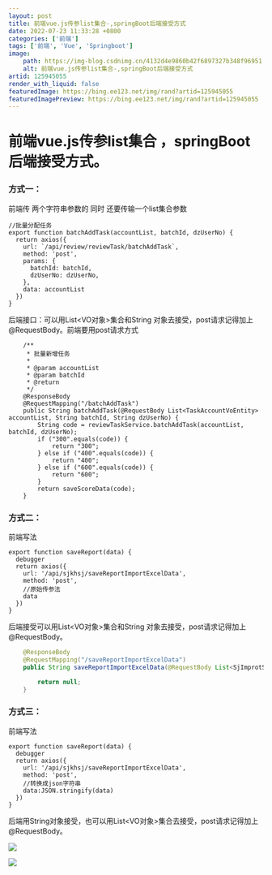 ```yaml
---
layout: post
title: 前端vue.js传参list集合-,springBoot后端接受方式
date: 2022-07-23 11:33:28 +0800
categories: ['前端']
tags: ['前端', 'Vue', 'Springboot']
image:
    path: https://img-blog.csdnimg.cn/4132d4e9860b42f6897327b348f96951.jpeg?x-oss-process=image/resize,m_fixed,h_150
    alt: 前端vue.js传参list集合-,springBoot后端接受方式
artid: 125945055
render_with_liquid: false
featuredImage: https://bing.ee123.net/img/rand?artid=125945055
featuredImagePreview: https://bing.ee123.net/img/rand?artid=125945055
---
```


# 前端vue.js传参list集合 ，springBoot后端接受方式。

### 方式一：

前端传 两个字符串参数的 同时 还要传输一个list集合参数

```
//批量分配任务
export function batchAddTask(accountList, batchId, dzUserNo) {
  return axios({
    url: `/api/review/reviewTask/batchAddTask`,
    method: 'post',
    params: {
      batchId: batchId,
      dzUserNo: dzUserNo,
    },
    data: accountList
  })
}
```

后端接口：可以用List<VO对象>集合和String 对象去接受，post请求记得加上@RequestBody。前端要用post请求方式

```
    /**
     * 批量新增任务
     *
     * @param accountList
     * @param batchId
     * @return
     */
    @ResponseBody
    @RequestMapping("/batchAddTask")
    public String batchAddTask(@RequestBody List<TaskAccountVoEntity> accountList, String batchId, String dzUserNo) {
        String code = reviewTaskService.batchAddTask(accountList, batchId, dzUserNo);
        if ("300".equals(code)) {
            return "300";
        } else if ("400".equals(code)) {
            return "400";
        } else if ("600".equals(code)) {
            return "600";
        }
        return saveScoreData(code);
    }
```

### 

### 方式二：

前端写法

```
export function saveReport(data) {
  debugger
  return axios({
    url: '/api/sjkhsj/saveReportImportExcelData',
    method: 'post',
    //原始传参法
    data
  })
}
```

后端接受可以用List<VO对象>集合和String 对象去接受，post请求记得加上@RequestBody。

```java
    @ResponseBody
    @RequestMapping("/saveReportImportExcelData")
    public String saveReportImportExcelData(@RequestBody List<SjImprotShowEntityVo> improtShowEntityVos){

        return null;
    }
```

### 

### 方式三：

前端写法

```
export function saveReport(data) {
  debugger
  return axios({
    url: '/api/sjkhsj/saveReportImportExcelData',
    method: 'post',
    //转换成json字符串
    data:JSON.stringify(data)
  })
}
```

后端用String对象接受，也可以用List<VO对象>集合去接受，post请求记得加上@RequestBody。

![](https://i-blog.csdnimg.cn/blog_migrate/0b77e6d47ab361b9a8328175f3daca7f.png)

![](https://i-blog.csdnimg.cn/blog_migrate/90efcd84a7d8f9c17e526191d8b75f3d.png)